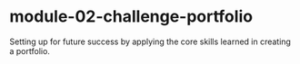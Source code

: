 # module-02-challenge-portfolio
Setting up for future success by applying the core skills learned in creating a portfolio.
